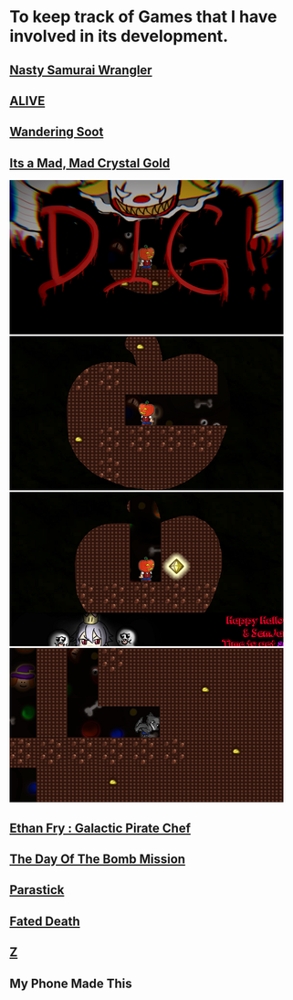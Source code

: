 # To keep track of Games that I have involved in its development.

## [Nasty Samurai Wrangler](https://globalgamejam.org/2018/games/nasty-samurai-wrangler)

## [ALIVE](https://kdu.itch.io/adt11presents-alive)

## [Wandering Soot](https://ldjam.com/events/ludum-dare/42/wandering-soot)

## [Its a Mad, Mad Crystal Gold](https://acekugen.itch.io/its-a-mad-mad-crystal-gold)


<img src="GameProjects/Images/Madmad01.png?raw=true"/> <img src="GameProjects/Images/Madmad02.png?raw=true"/>
<img src="GameProjects/Images/Madmad03.png?raw=true"/> <img src="GameProjects/Images/Madmad04.png?raw=true"/>

## [Ethan Fry : Galactic Pirate Chef](https://play.google.com/store/apps/details?id=com.DejaVu.CookiingSpacePirate&hl=en)

## [The Day Of The Bomb Mission](https://globalgamejam.org/2019/games/day-bomb-mission)

## [Parastick](https://ldjam.com/events/ludum-dare/44/parastick)

## [Fated Death](https://acekugen.itch.io/fateddeath)

## [Z](https://pfjinn.itch.io/z)

## My Phone Made This
